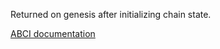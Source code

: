 Returned on genesis after initializing chain state.

[ABCI documentation](https://docs.tendermint.com/master/spec/abci/abci.html#initchain)